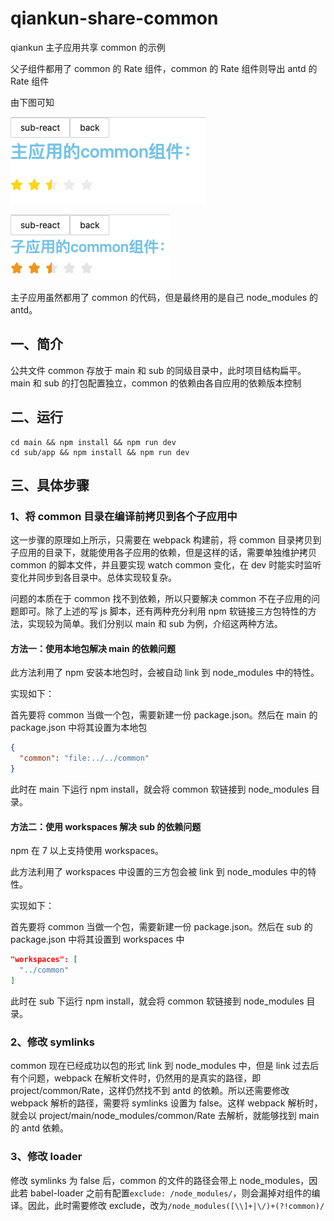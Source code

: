 # qiankun-share-common

qiankun 主子应用共享 common 的示例

父子组件都用了 common 的 Rate 组件，common 的 Rate 组件则导出 antd 的 Rate 组件

由下图可知

![主应用](./assets/main.png)

![子应用](./assets/sub.png)

主子应用虽然都用了 common 的代码，但是最终用的是自己 node_modules 的 antd。

## 一、简介

公共文件 common 存放于 main 和 sub 的同级目录中，此时项目结构扁平。main 和 sub 的打包配置独立，common 的依赖由各自应用的依赖版本控制

## 二、运行

```shell
cd main && npm install && npm run dev
cd sub/app && npm install && npm run dev
```

## 三、具体步骤

### 1、将 common 目录在编译前拷贝到各个子应用中

这一步骤的原理如上所示，只需要在 webpack 构建前，将 common 目录拷贝到子应用的目录下，就能使用各子应用的依赖，但是这样的话，需要单独维护拷贝 common 的脚本文件，并且要实现 watch common 变化，在 dev 时能实时监听变化并同步到各目录中。总体实现较复杂。

问题的本质在于 common 找不到依赖，所以只要解决 common 不在子应用的问题即可。除了上述的写 js 脚本，还有两种充分利用 npm 软链接三方包特性的方法，实现较为简单。我们分别以 main 和 sub 为例，介绍这两种方法。

#### 方法一：使用本地包解决 main 的依赖问题

此方法利用了 npm 安装本地包时，会被自动 link 到 node_modules 中的特性。

实现如下：

首先要将 common 当做一个包，需要新建一份 package.json。然后在 main 的 package.json 中将其设置为本地包

```json
{
  "common": "file:../../common"
}
```

此时在 main 下运行 npm install，就会将 common 软链接到 node_modules 目录。

#### 方法二：使用 workspaces 解决 sub 的依赖问题

npm 在 7 以上支持使用 workspaces。

此方法利用了 workspaces 中设置的三方包会被 link 到 node_modules 中的特性。

实现如下：

首先要将 common 当做一个包，需要新建一份 package.json。然后在 sub 的 package.json 中将其设置到 workspaces 中

```json
"workspaces": [
  "../common"
]
```

此时在 sub 下运行 npm install，就会将 common 软链接到 node_modules 目录。

### 2、修改 symlinks

common 现在已经成功以包的形式 link 到 node_modules 中，但是 link 过去后有个问题，webpack 在解析文件时，仍然用的是真实的路径，即 project/common/Rate，这样仍然找不到 antd 的依赖。所以还需要修改 webpack 解析的路径，需要将 symlinks 设置为 false。这样 webpack 解析时，就会以 project/main/node_modules/common/Rate 去解析，就能够找到 main 的 antd 依赖。

### 3、修改 loader

修改 symlinks 为 false 后，common 的文件的路径会带上 node_modules，因此若 babel-loader 之前有配置`exclude: /node_modules/`，则会漏掉对组件的编译。因此，此时需要修改 exclude，改为`/node_modules([\\]+|\/)+(?!common)/`
